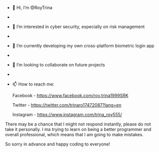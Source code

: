 - 👋 Hi, I’m @RoyTrina
- 
- 👀 I’m interested in cyber security, especially on risk management
- 
- 🌱 I’m currently developing my own cross-platform biometric login app
- 
- 💞️ I’m looking to collaborate on future projects
- 
- 📫 How to reach me:

    Facebook - https://www.facebook.com/roy.trina1999SRK
    
    Twitter - https://twitter.com/trinaro17472087?lang=en
    
    Instagram - https://www.instagram.com/trina_roy555/

There may be a chance that I might not respond instantly, please do not take it personally. I ma trying to learn on being a better programmer and overall professional, which means that I am going to make mistakes.

So sorry in advance and happy coding to everyone!
<!---
RoyTrina/RoyTrina is a ✨ special ✨ repository because its `README.md` (this file) appears on your GitHub profile.
You can click the Preview link to take a look at your changes.
--->
